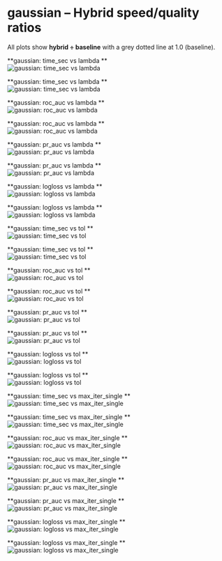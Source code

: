 # gaussian – Hybrid speed/quality ratios

All plots show **hybrid ÷ baseline** with a grey dotted line at 1.0 (baseline).

**gaussian: time_sec vs lambda **  
![gaussian: time_sec vs lambda ](../Results/SUMMARY_LOGPREC/gaussian__time_sec__by_lambda__hybrid_over_single.png)

**gaussian: time_sec vs lambda **  
![gaussian: time_sec vs lambda ](../Results/SUMMARY_LOGPREC/gaussian__time_sec__by_lambda__hybrid_over_double.png)

**gaussian: roc_auc vs lambda **  
![gaussian: roc_auc vs lambda ](../Results/SUMMARY_LOGPREC/gaussian__roc_auc__by_lambda__hybrid_over_single.png)

**gaussian: roc_auc vs lambda **  
![gaussian: roc_auc vs lambda ](../Results/SUMMARY_LOGPREC/gaussian__roc_auc__by_lambda__hybrid_over_double.png)

**gaussian: pr_auc vs lambda **  
![gaussian: pr_auc vs lambda ](../Results/SUMMARY_LOGPREC/gaussian__pr_auc__by_lambda__hybrid_over_single.png)

**gaussian: pr_auc vs lambda **  
![gaussian: pr_auc vs lambda ](../Results/SUMMARY_LOGPREC/gaussian__pr_auc__by_lambda__hybrid_over_double.png)

**gaussian: logloss vs lambda **  
![gaussian: logloss vs lambda ](../Results/SUMMARY_LOGPREC/gaussian__logloss__by_lambda__hybrid_over_single.png)

**gaussian: logloss vs lambda **  
![gaussian: logloss vs lambda ](../Results/SUMMARY_LOGPREC/gaussian__logloss__by_lambda__hybrid_over_double.png)

**gaussian: time_sec vs tol **  
![gaussian: time_sec vs tol ](../Results/SUMMARY_LOGPREC/gaussian__time_sec__by_tol__hybrid_over_single.png)

**gaussian: time_sec vs tol **  
![gaussian: time_sec vs tol ](../Results/SUMMARY_LOGPREC/gaussian__time_sec__by_tol__hybrid_over_double.png)

**gaussian: roc_auc vs tol **  
![gaussian: roc_auc vs tol ](../Results/SUMMARY_LOGPREC/gaussian__roc_auc__by_tol__hybrid_over_single.png)

**gaussian: roc_auc vs tol **  
![gaussian: roc_auc vs tol ](../Results/SUMMARY_LOGPREC/gaussian__roc_auc__by_tol__hybrid_over_double.png)

**gaussian: pr_auc vs tol **  
![gaussian: pr_auc vs tol ](../Results/SUMMARY_LOGPREC/gaussian__pr_auc__by_tol__hybrid_over_single.png)

**gaussian: pr_auc vs tol **  
![gaussian: pr_auc vs tol ](../Results/SUMMARY_LOGPREC/gaussian__pr_auc__by_tol__hybrid_over_double.png)

**gaussian: logloss vs tol **  
![gaussian: logloss vs tol ](../Results/SUMMARY_LOGPREC/gaussian__logloss__by_tol__hybrid_over_single.png)

**gaussian: logloss vs tol **  
![gaussian: logloss vs tol ](../Results/SUMMARY_LOGPREC/gaussian__logloss__by_tol__hybrid_over_double.png)

**gaussian: time_sec vs max_iter_single **  
![gaussian: time_sec vs max_iter_single ](../Results/SUMMARY_LOGPREC/gaussian__time_sec__by_max_iter_single__hybrid_over_single.png)

**gaussian: time_sec vs max_iter_single **  
![gaussian: time_sec vs max_iter_single ](../Results/SUMMARY_LOGPREC/gaussian__time_sec__by_max_iter_single__hybrid_over_double.png)

**gaussian: roc_auc vs max_iter_single **  
![gaussian: roc_auc vs max_iter_single ](../Results/SUMMARY_LOGPREC/gaussian__roc_auc__by_max_iter_single__hybrid_over_single.png)

**gaussian: roc_auc vs max_iter_single **  
![gaussian: roc_auc vs max_iter_single ](../Results/SUMMARY_LOGPREC/gaussian__roc_auc__by_max_iter_single__hybrid_over_double.png)

**gaussian: pr_auc vs max_iter_single **  
![gaussian: pr_auc vs max_iter_single ](../Results/SUMMARY_LOGPREC/gaussian__pr_auc__by_max_iter_single__hybrid_over_single.png)

**gaussian: pr_auc vs max_iter_single **  
![gaussian: pr_auc vs max_iter_single ](../Results/SUMMARY_LOGPREC/gaussian__pr_auc__by_max_iter_single__hybrid_over_double.png)

**gaussian: logloss vs max_iter_single **  
![gaussian: logloss vs max_iter_single ](../Results/SUMMARY_LOGPREC/gaussian__logloss__by_max_iter_single__hybrid_over_single.png)

**gaussian: logloss vs max_iter_single **  
![gaussian: logloss vs max_iter_single ](../Results/SUMMARY_LOGPREC/gaussian__logloss__by_max_iter_single__hybrid_over_double.png)

